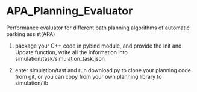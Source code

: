 # APA_Planning_Evaluator
Performance evaluator for different path planning algorithms of automatic parking assist(APA)
1. package your C++ code in pybind module, and provide the Init and Update function,
write all the information into simulation/task/simulation_task.json

2. enter simulation/tast and run download.py to clone your planning code from git, or you can copy from your own planning library to simulation/lib
